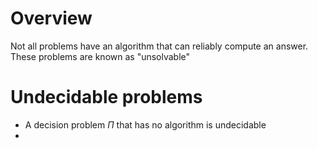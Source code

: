 # Overview
Not all problems have an algorithm that can reliably compute an answer. These problems are known as "unsolvable"

# Undecidable problems
- A decision problem $\Pi$ that has no algorithm is undecidable
- 
